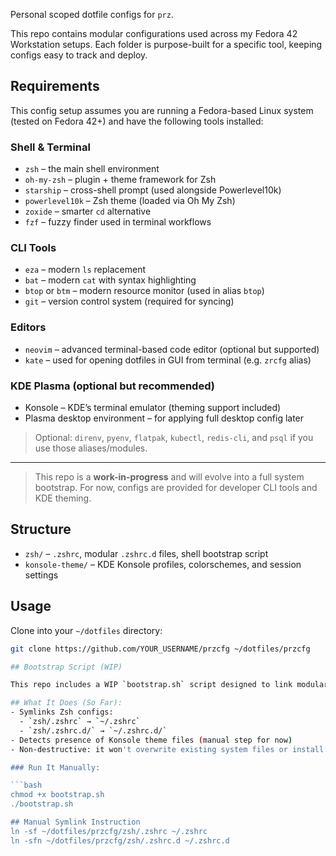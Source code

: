 Personal scoped dotfile configs for `prz`.

This repo contains modular configurations used across my Fedora 42 Workstation setups. Each folder is purpose-built for a specific tool, keeping configs easy to track and deploy.

## Requirements

This config setup assumes you are running a Fedora-based Linux system (tested on Fedora 42+) and have the following tools installed:

### Shell & Terminal
- `zsh` – the main shell environment
- `oh-my-zsh` – plugin + theme framework for Zsh
- `starship` – cross-shell prompt (used alongside Powerlevel10k)
- `powerlevel10k` – Zsh theme (loaded via Oh My Zsh)
- `zoxide` – smarter `cd` alternative
- `fzf` – fuzzy finder used in terminal workflows

### CLI Tools
- `eza` – modern `ls` replacement
- `bat` – modern `cat` with syntax highlighting
- `btop` or `btm` – modern resource monitor (used in alias `btop`)
- `git` – version control system (required for syncing)

### Editors
- `neovim` – advanced terminal-based code editor (optional but supported)
- `kate` – used for opening dotfiles in GUI from terminal (e.g. `zrcfg` alias)

### KDE Plasma (optional but recommended)
- Konsole – KDE’s terminal emulator (theming support included)
- Plasma desktop environment – for applying full desktop config later

> Optional: `direnv`, `pyenv`, `flatpak`, `kubectl`, `redis-cli`, and `psql` if you use those aliases/modules.

---

> This repo is a **work-in-progress** and will evolve into a full system bootstrap. For now, configs are provided for developer CLI tools and KDE theming.


## Structure

- `zsh/` – `.zshrc`, modular `.zshrc.d` files, shell bootstrap script
- `konsole-theme/` – KDE Konsole profiles, colorschemes, and session settings

## Usage

Clone into your `~/dotfiles` directory:

```bash
git clone https://github.com/YOUR_USERNAME/przcfg ~/dotfiles/przcfg

## Bootstrap Script (WIP)

This repo includes a WIP `bootstrap.sh` script designed to link modular configuration files into your home directory.

## What It Does (So Far):
- Symlinks Zsh configs:
  - `zsh/.zshrc` → `~/.zshrc`
  - `zsh/.zshrc.d/` → `~/.zshrc.d/`
- Detects presence of Konsole theme files (manual step for now)
- Non-destructive: it won't overwrite existing system files or install any packages yet

### Run It Manually:

```bash
chmod +x bootstrap.sh
./bootstrap.sh

## Manual Symlink Instruction
ln -sf ~/dotfiles/przcfg/zsh/.zshrc ~/.zshrc
ln -sfn ~/dotfiles/przcfg/zsh/.zshrc.d ~/.zshrc.d
